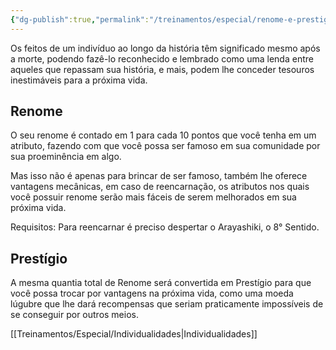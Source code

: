 ```yaml
---
{"dg-publish":true,"permalink":"/treinamentos/especial/renome-e-prestigio/"}
---
```


Os feitos de um indivíduo ao longo da história têm significado mesmo após a morte, podendo fazê-lo reconhecido e lembrado como uma lenda entre aqueles que repassam sua história, e mais, podem lhe conceder tesouros inestimáveis para a próxima vida.

## Renome

O seu renome é contado em 1 para cada 10 pontos que você tenha em um atributo, fazendo com que você possa ser famoso em sua comunidade por sua proeminência em algo.

Mas isso não é apenas para brincar de ser famoso, também lhe oferece vantagens mecânicas, em caso de reencarnação, os atributos nos quais você possuir renome serão mais fáceis de serem melhorados em sua próxima vida.

  

Requisitos: Para reencarnar é preciso despertar o Arayashiki, o 8° Sentido.

## Prestígio

A mesma quantia total de Renome será convertida em Prestígio para que você possa trocar por vantagens na próxima vida, como uma moeda lúgubre que lhe dará recompensas que seriam praticamente impossíveis de se conseguir por outros meios.

[[Treinamentos/Especial/Individualidades\|Individualidades]]
